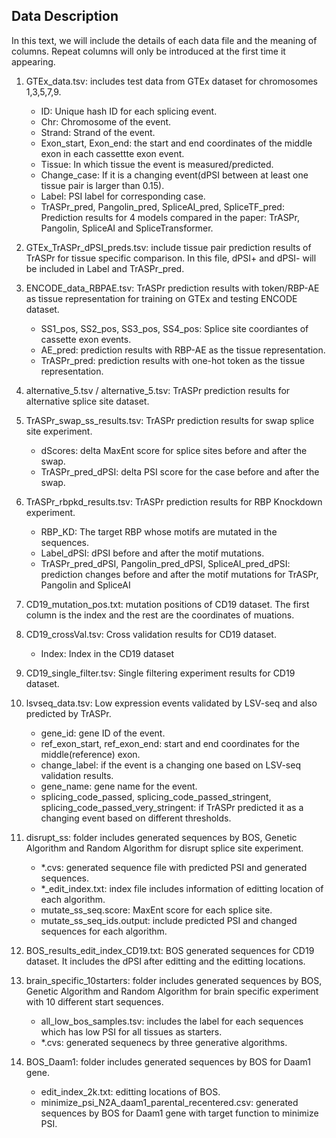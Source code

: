 ## Data Description

In this text, we will include the details of each data file and the meaning of columns. Repeat columns will only be introduced at the first time it appearing.

1. GTEx_data.tsv: includes test data from GTEx dataset for chromosomes 1,3,5,7,9. 
    - ID: Unique hash ID for each splicing event.	
    - Chr: Chromosome of the event.
    - Strand: Strand of the event.
    - Exon_start, Exon_end: the start and end coordinates of the middle exon in each cassettte exon event.
    - Tissue: In which tissue the event is measured/predicted.
    - Change_case: If it is a changing event(dPSI between at least one tissue pair is larger than 0.15).
    - Label: PSI label for corresponding case.
    - TrASPr_pred, Pangolin_pred, SpliceAI_pred, SpliceTF_pred: Prediction results for 4 models compared in the paper: TrASPr, Pangolin, SpliceAI and SpliceTransformer.

2. GTEx_TrASPr_dPSI_preds.tsv: include tissue pair prediction results of TrASPr for tissue specific comparison. In this file, dPSI+ and dPSI- will be included in Label and TrASPr_pred.


3. ENCODE_data_RBPAE.tsv: TrASPr prediction results with token/RBP-AE as tissue representation for training on GTEx and testing ENCODE dataset. 
    - SS1_pos, SS2_pos, SS3_pos, SS4_pos: Splice site coordiantes of cassette exon events.
    - AE_pred: prediction results with RBP-AE as the tissue representation.
    - TrASPr_pred: prediction results with one-hot token as the tissue representation.

4. alternative_5.tsv / alternative_5.tsv: TrASPr prediction results for alternative splice site dataset. 

5. TrASPr_swap_ss_results.tsv: TrASPr prediction results for swap splice site experiment. 
    - dScores: delta MaxEnt score for splice sites before and after the swap.
    - TrASPr_pred_dPSI: delta PSI score for the case before and after the swap. 

6. TrASPr_rbpkd_results.tsv: TrASPr prediction results for RBP Knockdown experiment. 
    - RBP_KD: The target RBP whose motifs are mutated in the sequences.
    - Label_dPSI: dPSI before and after the motif mutations.
    - TrASPr_pred_dPSI, Pangolin_pred_dPSI, SpliceAI_pred_dPSI: prediction changes before and after the motif mutations for TrASPr, Pangolin and SpliceAI

7. CD19_mutation_pos.txt: mutation positions of CD19 dataset. The first column is the index and the rest are the coordinates of muations.

8. CD19_crossVal.tsv: Cross validation results for CD19 dataset.
    - Index: Index in the CD19 dataset

9. CD19_single_filter.tsv: Single filtering experiment results for CD19 dataset.

10. lsvseq_data.tsv: Low expression events validated by LSV-seq and also predicted by TrASPr.
    - gene_id: gene ID of the event.
    - ref_exon_start, ref_exon_end: start and end coordinates for the middle(reference) exon.
    - change_label: if the event is a changing one based on LSV-seq validation results.
    - gene_name: gene name for the event.
    - splicing_code_passed, splicing_code_passed_stringent, splicing_code_passed_very_stringent: if TrASPr predicted it as a changing event based on different thresholds.

11. disrupt_ss: folder includes generated sequences by BOS, Genetic Algorithm and Random Algorithm for disrupt splice site experiment. 
    - *.cvs: generated sequence file with predicted PSI and generated sequences.
    - *_edit_index.txt: index file includes information of editting location of each algorithm.
    - mutate_ss_seq.score: MaxEnt score for each splice site.
    - mutate_ss_seq_ids.output: include predicted PSI and changed sequences for each algorithm.

12. BOS_results_edit_index_CD19.txt: BOS generated sequences for CD19 dataset. It includes the dPSI after editting and the editting locations.

13. brain_specific_10starters: folder includes generated sequences by BOS, Genetic Algorithm and Random Algorithm for brain specific experiment with 10 different start sequences.
    - all_low_bos_samples.tsv: includes the label for each sequences which has low PSI for all tissues as starters.
    - *.cvs: generated sequenecs by three generative algorithms.

14. BOS_Daam1: folder includes generated sequences by BOS for Daam1 gene.
    - edit_index_2k.txt: editting locations of BOS.
    - minimize_psi_N2A_daam1_parental_recentered.csv: generated sequences by BOS for Daam1 gene with target function to minimize PSI.


